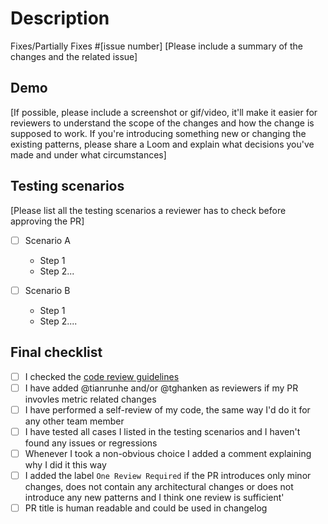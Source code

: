 # Description

Fixes/Partially Fixes #[issue number]
[Please include a summary of the changes and the related issue]

## Demo

[If possible, please include a screenshot or gif/video, it'll make it easier for reviewers to understand the scope of the changes and how the change is supposed to work. If you're introducing something new or changing the existing patterns, please share a Loom and explain what decisions you've made and under what circumstances]

## Testing scenarios

[Please list all the testing scenarios a reviewer has to check before approving the PR]

- [ ] Scenario A
  - Step 1
  - Step 2...

- [ ] Scenario B
  - Step 1
  - Step 2....

## Final checklist

- [ ] I checked the [code review guidelines](../docs/codeReview.md)
- [ ] I have added @tianrunhe and/or @tghanken as reviewers if my PR invovles metric related changes
- [ ] I have performed a self-review of my code, the same way I'd do it for any other team member
- [ ] I have tested all cases I listed in the testing scenarios and I haven't found any issues or regressions
- [ ] Whenever I took a non-obvious choice I added a comment explaining why I did it this way
- [ ] I added the label `One Review Required` if the PR introduces only minor changes, does not contain any architectural changes or does not introduce any new patterns and I think one review is sufficient'
- [ ] PR title is human readable and could be used in changelog
